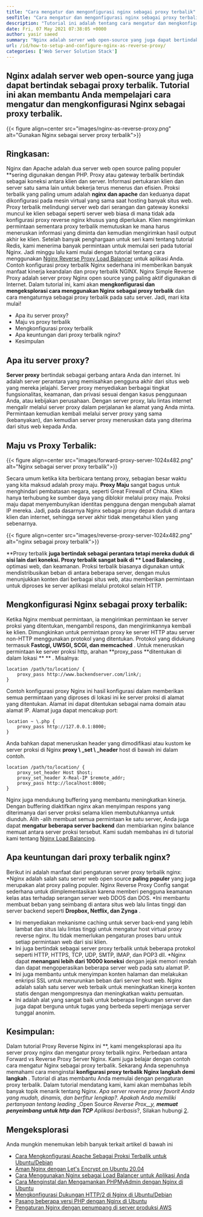 ```yaml
---
title: "Cara mengatur dan mengonfigurasi nginx sebagai proxy terbalik" 
seoTitle: "Cara mengatur dan mengonfigurasi nginx sebagai proxy terbalik" 
description: "Tutorial ini adalah tentang cara mengatur dan mengkonfigurasi Nginx sebagai proxy terbalik. Nginx dianggap sebagai salah satu server web proxy terbalik sumber terbuka paling populer." 
date: Fri, 07 May 2021 07:38:05 +0000
author: yasir saeed
summary: "Nginx adalah server web open-source yang juga dapat bertindak sebagai proxy terbalik. Tutorial ini akan membantu Anda mempelajari cara mengatur dan mengkonfigurasi Nginx sebagai proxy terbalik." 
url: /id/how-to-setup-and-configure-nginx-as-reverse-proxy/
categories: ['Web Server Solution Stack']
---
```


## Nginx adalah server web open-source yang juga dapat bertindak sebagai proxy terbalik. Tutorial ini akan membantu Anda mempelajari cara mengatur dan mengkonfigurasi Nginx sebagai proxy terbalik.

{{< figure align=center src="images/nginx-as-reverse-proxy.png" alt="Gunakan Nginx sebagai server proxy terbalik">}}


## Ringkasan:
Nginx dan Apache adalah dua server web open source paling populer **sering digunakan dengan PHP. Proxy atau gateway terbalik bertindak sebagai koneksi antara klien dan server. Informasi pertukaran klien dan server satu sama lain untuk bekerja terus menerus dan efisien. Proksi terbalik yang paling umum adalah  **nginx dan apache**   dan keduanya dapat dikonfigurasi pada mesin virtual yang sama saat hosting banyak situs web. Proxy terbalik melindungi server web dari serangan dan gateway koneksi muncul ke klien sebagai seperti server web biasa di mana tidak ada konfigurasi proxy reverse nginx khusus yang diperlukan. Klien mengirimkan permintaan sementara proxy terbalik memutuskan ke mana harus meneruskan informasi yang diminta dan kemudian mengirimkan hasil output akhir ke klien.
Setelah banyak penghargaan untuk seri kami tentang tutorial Redis, kami menerima banyak permintaan untuk memulai seri pada tutorial Nginx. Jadi minggu lalu kami mulai dengan tutorial tentang cara menggunakan [Nginx Reverse Proxy Load Balancer][1] untuk aplikasi Anda. Contoh konfigurasi proxy terbalik Nginx sederhana ini memberikan banyak manfaat kinerja keandalan dan proxy terbalik NGINX. Nginx Simple Reverse Proxy adalah server proxy Nginx open source yang paling aktif digunakan di Internet. Dalam tutorial ini, kami akan **mengkonfigurasi dan mengeksplorasi cara menggunakan Nginx sebagai proxy terbalik**  dan cara mengaturnya sebagai proxy terbalik pada satu server. Jadi, mari kita mulai!
  * Apa itu server proxy?
  * Maju vs proxy terbalik
  * Mengkonfigurasi proxy terbalik
  * Apa keuntungan dari proxy terbalik nginx?
  * Kesimpulan

## Apa itu server proxy?
**Server proxy**  bertindak sebagai gerbang antara Anda dan internet. Ini adalah server perantara yang memisahkan pengguna akhir dari situs web yang mereka jelajahi. Server proxy menyediakan berbagai tingkat fungsionalitas, keamanan, dan privasi sesuai dengan kasus penggunaan Anda, atau kebijakan perusahaan.
Dengan server proxy, lalu lintas internet mengalir melalui server proxy dalam perjalanan ke alamat yang Anda minta. Permintaan kemudian kembali melalui server proxy yang sama (kebanyakan), dan kemudian server proxy meneruskan data yang diterima dari situs web kepada Anda.

## Maju vs Proxy Terbalik:

{{< figure align=center src="images/forward-proxy-server-1024x482.png" alt="Nginx sebagai server proxy terbalik">}}

Secara umum ketika kita berbicara tentang proxy, sebagian besar waktu yang kita maksud adalah proxy maju. **Proxy Maju**  sangat bagus untuk menghindari pembatasan negara, seperti Great Firewall of China. Klien hanya terhubung ke sumber daya yang diblokir melalui proxy maju. Proksi maju dapat menyembunyikan identitas pengguna dengan mengubah alamat IP mereka. Jadi, pada dasarnya Nginx sebagai proxy depan duduk di antara klien dan internet, sehingga server akhir tidak mengetahui klien yang sebenarnya.

{{< figure align=center src="images/reverse-proxy-server-1024x482.png" alt="nginx sebagai proxy terbalik">}}

**Proxy terbalik  **juga bertindak sebagai perantara tetapi mereka duduk di sisi lain dari koneksi. Proxy terbalik sangat baik di **  Load Balancing** , optimasi web, dan keamanan. Proksi terbalik biasanya digunakan untuk mendistribusikan beban di antara beberapa server, dengan mulus menunjukkan konten dari berbagai situs web, atau memberikan permintaan untuk diproses ke server aplikasi melalui protokol selain HTTP.

## Mengkonfigurasi Nginx sebagai proxy terbalik:
Ketika Nginx membuat permintaan, ia mengirimkan permintaan ke server proksi yang ditentukan, mengambil respons, dan mengirimkannya kembali ke klien. Dimungkinkan untuk permintaan proxy ke server HTTP atau server non-HTTP menggunakan protokol yang ditentukan. Protokol yang didukung termasuk **Fastcgi, UWSGI, SCGI, dan memcached** .
Untuk meneruskan permintaan ke server proksi http, arahan **proxy_pass  **ditentukan di dalam lokasi ** ** . Misalnya:
```
location /path/to/location/ {
    proxy_pass http://www.backendserver.com/link/;
}
```
Contoh konfigurasi proxy Nginx ini hasil konfigurasi dalam memberikan semua permintaan yang diproses di lokasi ini ke server proksi di alamat yang ditentukan. Alamat ini dapat ditentukan sebagai nama domain atau alamat IP. Alamat juga dapat mencakup port:
```
location ~ \.php {
    proxy_pass http://127.0.0.1:8000;
}
```
Anda bahkan dapat meneruskan header yang dimodifikasi atau kustom ke server proksi di Nginx **proxy \ _set \ _header**  host di bawah ini dalam contoh.
```
location /path/to/location/ {
    proxy_set_header Host $host;
    proxy_set_header X-Real-IP $remote_addr;
    proxy_pass http://localhost:8000;
}
```
Nginx juga mendukung buffering yang membantu meningkatkan kinerja. Dengan buffering diaktifkan nginx akan menyimpan respons yang diterimanya dari server proksi selama klien membutuhkannya untuk diunduh.
Alih -alih membuat semua permintaan ke satu server, Anda juga dapat **mengatur beberapa server backend**  dan membiarkan nginx balance memuat antara server proksi tersebut. Kami sudah membahas ini di tutorial kami tentang [Nginx Load Balancing][1].

## Apa keuntungan dari proxy terbalik nginx?
Berikut ini adalah manfaat dari pengaturan server proxy terbalik nginx:
  *Nginx adalah salah satu server web open source **paling populer**  yang juga merupakan alat proxy paling populer. Nginx Reverse Proxy Config sangat sederhana untuk diimplementasikan karena memberi pengguna keamanan kelas atas terhadap serangan server web DDOS dan DOS.
  *Ini membantu membuat beban yang seimbang di antara situs web lalu lintas tinggi dan server backend seperti **Dropbox, Netflix, dan Zynga** .
  * Ini menyediakan mekanisme caching untuk server back-end yang lebih lambat dan situs lalu lintas tinggi untuk mengatur host virtual proxy reverse nginx. Itu tidak memerlukan pengaturan proses baru untuk setiap permintaan web dari sisi klien.
  * Ini juga bertindak sebagai server proxy terbalik untuk beberapa protokol seperti HTTP, HTTPS, TCP, UDP, SMTP, IMAP, dan POP3 dll.
  *Nginx dapat **menangani lebih dari 10000 koneksi**  dengan jejak memori rendah dan dapat mengoperasikan beberapa server web pada satu alamat IP.
  * Ini juga membantu untuk menyimpan konten halaman dan melakukan enkripsi SSL untuk menurunkan beban dari server host web. Nginx adalah salah satu server web terbaik untuk meningkatkan kinerja konten statis dengan mengompresnya dan meningkatkan waktu pemuatan.
  * Ini adalah alat yang sangat baik untuk beberapa lingkungan server dan juga dapat berguna untuk tugas yang berbeda seperti menjaga server tunggal anonim.

## Kesimpulan:
Dalam tutorial Proxy Reverse Nginx ini **, kami mengeksplorasi apa itu server proxy nginx dan mengatur proxy terbalik nginx. Perbedaan antara Forward vs Reverse Proxy Server Nginx. Kami juga belajar dengan contoh cara mengatur Nginx sebagai proxy terbalik. Sekarang Anda sepenuhnya memahami cara menginstal **konfigurasi proxy terbalik Nginx langkah demi langkah** . Tutorial di atas membantu Anda memulai dengan pengaturan proxy terbalik. Dalam tutorial mendatang kami, kami akan membahas lebih banyak topik menarik tentang Nginx.
_Apa server _reverse proxy_ favorit Anda yang mudah, dinamis, dan berfitur lengkap?. Apakah Anda memiliki pertanyaan tentang leading_ _Open Source _Reverse Prox__y, **memuat penyeimbang untuk http dan TCP**  Aplikasi berbasis_?, Silakan hubungi [2][2].

## Mengeksplorasi
Anda mungkin menemukan lebih banyak terkait artikel di bawah ini
  * [Cara Mengkonfigurasi Apache Sebagai Proksi Terbalik untuk Ubuntu/Debian][3]
  * [Aman Nginx dengan Let's Encrypt on Ubuntu 20.04][4]
  * [Cara Menggunakan Nginx sebagai Load Balancer untuk Aplikasi Anda][1]
  * [Cara Menginstal dan Mengamankan PHPMyAdmin dengan Nginx di Ubuntu][5]
  * [Mengkonfigurasi Dukungan HTTP/2 di Nginx di Ubuntu/Debian][6]
  * [Pasang beberapa versi PHP dengan Nginx di Ubuntu][7]
  * [Pengaturan Nginx dengan penumpang di server produksi AWS][8]

  
[1]: https://blog.containerize.com/web-server-solution-stack/how-to-use-nginx-as-load-balancer-for-your-application/
[2]: mailto:yasir.saeed@aspose.com
[3]: https://blog.containerize.com/web-server-solution-stack/how-to-configure-apache-as-a-reverse-proxy-for-ubuntudebian/
[4]: https://blog.containerize.com/web-server-solution-stack/how-to-secure-nginx-with-letsencrypt-on-ubuntu-20-04/
[5]: https://blog.containerize.com/web-server-solution-stack/how-to-install-and-secure-phpmyadmin-with-nginx-on-ubuntu/
[6]: https://blog.containerize.com/web-server-solution-stack/how-to-configure-http2-support-in-nginx-on-ubuntudebian/
[7]: https://blog.containerize.com/web-server-solution-stack/how-to-install-multiple-php-versions-with-nginx-on-ubuntu/
[8]: https://blog.containerize.com/web-server-solution-stack/how-to-setup-nginx-with-passenger-on-aws-production-server/
